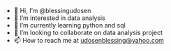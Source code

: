 - 👋 Hi, I’m @blessingudosen
- 👀 I’m interested in  data analysis 
- 🌱 I’m currently learning python and sql
- 💞️ I’m looking to collaborate on data analysis project
- 📫 How to reach me at udosenblessing@yahoo.com

<!---
blessingudosen/blessingudosen is a ✨ special ✨ repository because its `README.md` (this file) appears on your GitHub profile.
You can click the Preview link to take a look at your changes.
--->
